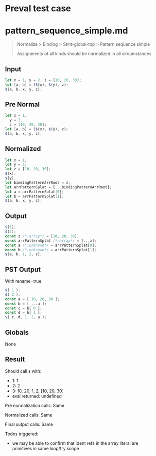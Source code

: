 # Preval test case

# pattern_sequence_simple.md

> Normalize > Binding > Stmt-global-top > Pattern sequence simple
>
> Assignments of all kinds should be normalized in all circumstances

## Input

`````js filename=intro
let x = 1, y = 2, z = [10, 20, 30];
let [a, b] = ($(x), $(y), z);
$(a, b, x, y, z);
`````

## Pre Normal


`````js filename=intro
let x = 1,
  y = 2,
  z = [10, 20, 30];
let [a, b] = ($(x), $(y), z);
$(a, b, x, y, z);
`````

## Normalized


`````js filename=intro
let x = 1;
let y = 2;
let z = [10, 20, 30];
$(x);
$(y);
let bindingPatternArrRoot = z;
let arrPatternSplat = [...bindingPatternArrRoot];
let a = arrPatternSplat[0];
let b = arrPatternSplat[1];
$(a, b, x, y, z);
`````

## Output


`````js filename=intro
$(1);
$(2);
const z /*:array*/ = [10, 20, 30];
const arrPatternSplat /*:array*/ = [...z];
const a /*:unknown*/ = arrPatternSplat[0];
const b /*:unknown*/ = arrPatternSplat[1];
$(a, b, 1, 2, z);
`````

## PST Output

With rename=true

`````js filename=intro
$( 1 );
$( 2 );
const a = [ 10, 20, 30 ];
const b = [ ...a ];
const c = b[ 0 ];
const d = b[ 1 ];
$( c, d, 1, 2, a );
`````

## Globals

None

## Result

Should call `$` with:
 - 1: 1
 - 2: 2
 - 3: 10, 20, 1, 2, [10, 20, 30]
 - eval returned: undefined

Pre normalization calls: Same

Normalized calls: Same

Final output calls: Same

Todos triggered:
- we may be able to confirm that ident refs in the array literal are primitives in same loop/try scope